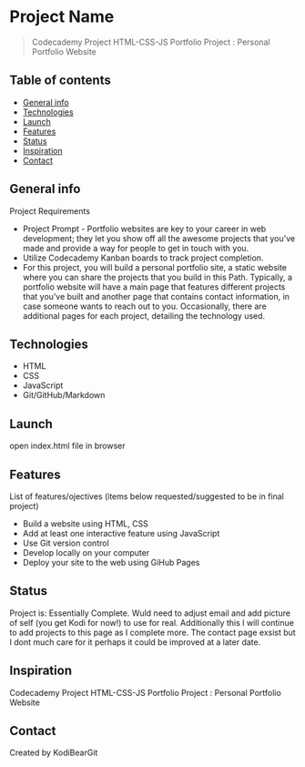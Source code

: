# Project Name

> Codecademy Project HTML-CSS-JS Portfolio Project : Personal Portfolio Website

## Table of contents

* [General info](#general-info)
* [Technologies](#technologies)
* [Launch](#launch)
* [Features](#features)
* [Status](#status)
* [Inspiration](#inspiration)
* [Contact](#contact)

## General info

Project Requirements

* Project Prompt - Portfolio websites are key to your career in web development; they let you show off all the awesome projects that you've made and provide a way for people to get in touch with you.  
* Utilize Codecademy Kanban boards to track project completion.  
* For this project, you will build a personal portfolio site, a static website where you can share the projects that you build in this Path. Typically, a portfolio website will have a main page that features different projects that you’ve built and another page that contains contact information, in case someone wants to reach out to you. Occasionally, there are additional pages for each project, detailing the technology used.

## Technologies

* HTML
* CSS
* JavaScript
* Git/GitHub/Markdown

## Launch

open index.html file in browser

## Features

List of features/ojectives (items below requested/suggested to be in final project)

* Build a website using HTML, CSS
* Add at least one interactive feature using JavaScript
* Use Git version control
* Develop locally on your computer
* Deploy your site to the web using GiHub Pages

## Status

Project is: Essentially Complete. Wuld need to adjust email and add picture of self (you get Kodi for now!) to use for real.  Additionally this I will continue to add projects to this page as I complete more.  The contact page exsist but I dont much care for it perhaps it could be improved at a later date.  

## Inspiration

Codecademy Project HTML-CSS-JS Portfolio Project : Personal Portfolio Website

## Contact

Created by KodiBearGit